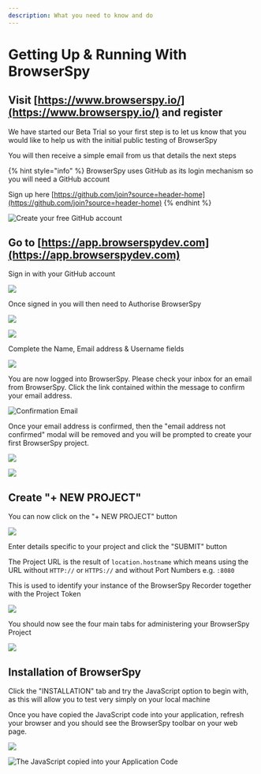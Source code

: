 ```yaml
---
description: What you need to know and do
---
```


# Getting Up & Running With BrowserSpy

## Visit [https://www.browserspy.io/](https://www.browserspy.io/) and register

We have started our Beta Trial so your first step is to let us know that you would like to help us with the initial public testing of BrowserSpy

You will then receive a simple email from us that details the next steps

{% hint style="info" %}
BrowserSpy uses GitHub as its login mechanism so you will need a GitHub account

Sign up here [https://github.com/join?source=header-home](https://github.com/join?source=header-home)
{% endhint %}

![Create your free GitHub account](.gitbook/assets/join-github-github.png)

## Go to [https://app.browserspydev.com](https://app.browserspydev.com)

Sign in with your GitHub account

![](.gitbook/assets/login-browserspydev.png)

Once signed in you will then need to Authorise BrowserSpy

![](.gitbook/assets/authorize-application.png)

![](.gitbook/assets/create-account-browserspy.png)

Complete the Name, Email address & Username fields

![](.gitbook/assets/projects-browserspy-following-sign-up.png)

You are now logged into BrowserSpy. Please check your inbox for an email from BrowserSpy. Click the link contained within the message to confirm your email address.

![Confirmation Email](.gitbook/assets/browserspy-confirmation-email.png)

Once your email address is confirmed, then the "email address not confirmed" modal will be removed and you will be prompted to create your first BrowserSpy project.

![](.gitbook/assets/projects-browserspy-email-address-not-confirmed-modal.png)

![](.gitbook/assets/new-projects-browserspy.png)

## Create "+ NEW PROJECT"

You can now click on the "+ NEW PROJECT" button

![](.gitbook/assets/new-project-browserspy-beta.png)

Enter details specific to your project and click the "SUBMIT" button

The Project URL is the result of `location.hostname` which means using the URL without `HTTP://` or `HTTPS://` and without Port Numbers e.g. `:8080` 

This is used to identify your instance of the BrowserSpy Recorder together with the Project Token 

![](.gitbook/assets/new-project-details-browserspy-beta.png)

You should now see the four main tabs for administering your BrowserSpy Project

![](.gitbook/assets/no-issues-browserspy-beta.png)

## Installation of BrowserSpy

Click the "INSTALLATION" tab and try the JavaScript option to begin with, as this will allow you to test very simply on your local machine

Once you have copied the JavaScript code into your application, refresh your browser and you should see the BrowserSpy toolbar on your web page.

![](.gitbook/assets/installation-tab-browserspy-beta.png)

![The JavaScript copied into your Application Code](.gitbook/assets/code-snippet.png)



